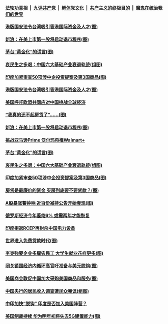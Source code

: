 

####  [法轮功真相](../../../../basic/blob/master/README.md?t=07082102) &nbsp;|&nbsp; [九评共产党](../../../../9ping.md/blob/master/README.md?t=07082102) &nbsp;|&nbsp; [解体党文化](../../../../jtdwh.md/blob/master/README.md?t=07082102)  &nbsp;|&nbsp; [共产主义的终极目的](../../../../gczydzjmd.md/blob/master/README.md?t=07082102) &nbsp;|&nbsp; [魔鬼在统治我们的世界](../../../../mgztzwmdsj.md/blob/master/README.md?t=07082102) 

#### [港版国安法令台湾吸引香港国际资金及人才(图)](../pages/p5/939076.md?t=07082102) 

#### [新浪：在美上市第一股将启动退市程序(图)](../pages/p5/939023.md?t=07082102) 

#### [茅台“黄金化”的谎言(图)](../pages/p5/939017.md?t=07082102) 

#### [哀民生之多艰：中国六大基础产业衰退轨迹(组图)](../pages/p5/939007.md?t=07082102) 


#### [印度加紧审查50项涉中企投资提案及第3国商品(图)](../pages/p5/938987.md?t=07082102) 

#### [港版国安法令台湾吸引香港国际资金及人才(图)](../pages/p5/939076.md?t=07082102) 

#### [美国呼吁欧盟共同应对中国挑战全球经济](../pages/p5/939074.md?t=07082102) 

#### [“我真的还不起房贷了”……(图)](../pages/p5/939012.md?t=07082102) 

#### [新浪：在美上市第一股将启动退市程序(图)](../pages/p5/939023.md?t=07082102) 

#### [挑战亚马逊Prime 沃尔玛将推Walmart+](../pages/p5/939020.md?t=07082102) 

#### [茅台“黄金化”的谎言(图)](../pages/p5/939017.md?t=07082102) 

#### [哀民生之多艰：中国六大基础产业衰退轨迹(组图)](../pages/p5/939007.md?t=07082102) 


#### [印度加紧审查50项涉中企投资提案及第3国商品(图)](../pages/p5/938987.md?t=07082102) 

#### [房贷是最廉价的资金 买房到底要不要贷款？(图)](../pages/p5/938982.md?t=07082102) 

#### [A股暴涨警钟响 近百份减持公告开始套现(图)](../pages/p5/938981.md?t=07082102) 

#### [俄罗斯经济今年萎缩6% 或需两年才能恢复](../pages/p5/938968.md?t=07082102) 

#### [印度拒返RCEP再封杀中国电力设备](../pages/p5/938910.md?t=07082102) 

#### [世界进入免费贷款时代(图)](../pages/p5/938900.md?t=07082102) 

#### [李克強要企业多雇农民工 大学生就业花样更多(图)](../pages/p5/938870.md?t=07082102) 

#### [闭关锁国经济内循环高官吁准备与美元脱钩(图)](../pages/p5/938898.md?t=07082102) 

#### [美国商会敦促中国加大采购美国商品和服务(图)](../pages/p5/938895.md?t=07082102) 

#### [中国央行的居民收入调查遭民众嘲讽(组图)](../pages/p5/938858.md?t=07082102) 

#### [中印加快“脱钩” 印度是否加入美国阵营？](../pages/p5/938851.md?t=07082102) 

#### [美国制裁持续 华为明年初将失去5G建置能力(图)](../pages/p5/938819.md?t=07082102) 

